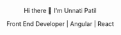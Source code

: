 <p align="center">Hi there 👋 I'm Unnati Patil</p>
<p align="center">Front End Developer | Angular | React</p>
